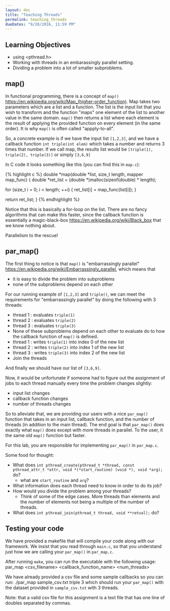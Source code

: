 ```yaml
---
layout: doc
title: "Teaching Threads"
permalink: teaching_threads
dueDates: "9/28/2016, 11:59 PM"
---
```


## Learning Objectives
* using <pthread.h>
* Working with threads in an embarassingly parallel setting.
* Dividing a problem into a lot of smaller subproblems.

## map()

In functional programming, there is a concept of `map()` https://en.wikipedia.org/wiki/Map_(higher-order_function). Map takes two parameters which are a list and a function. The list is the input list that you wish to transform and the function "maps" one element of the list to another value in the same domain. `map()` then returns a list where each element is the result of applying the provided function on every element (in the same order). It is why `map()` is often called "appply-to-all".

So, a concrete example is if we have the input list `[1,2,3]`, and we have a callback function `int triple(int elem)` which takes a number and returns 3 times that number. If we call map, the results list would be `[triple(1), triple(2), triple(3)]` or simply `[3,6,9]`

In C code it looks something like this (you can find this in `map.c`):

{% highlight c %}
double *map(double *list, size_t length, mapper map_func) {
  double *ret_list = (double *)malloc(sizeof(double) * length);

  for (size_t i = 0; i < length; ++i) {
    ret_list[i] = map_func(list[i]);
  }

  return ret_list;
}
{% endhighlight %}

Notice that this is basically a for-loop on the list. There are no fancy algorithms that can make this faster, since the callback function is essentially a magic-black-box https://en.wikipedia.org/wiki/Black_box that we know nothing about.

Parallelism to the rescue!

## par_map()

The first thing to notice is that `map()` is "embarrassingly parallel" https://en.wikipedia.org/wiki/Embarrassingly_parallel, which means that
* it is easy to divide the problem into subproblems
* none of the subproblems depend on each other

For our running example of `[1,2,3]` and `triple()`, we can meet the requirements for "embarrassingly parallel" by doing the following with 3 threads:

* thread 1 : evaluates `triple(1)`
* thread 2 : evaluates `triple(2)`
* thread 3 : evaluates `triple(3)`
* None of these subproblems depend on each other to evaluate do to how the callback function of `map()` is defined.
* thread 1 : writes `triple(1)` into index 0 of the new list
* thread 2 : writes `triple(2)` into index 1 of the new list
* thread 3 : writes `triple(3)` into index 2 of the new list
* Join the threads

And finally we should have our list of `[3,6,9]`.

Now, it would be unfortunate if someone had to figure out the assignment of jobs to each thread manually every time the problem changes slightly:
* input list changes
* callback function changes
* number of threads changes

So to alleviate that, we are providing our users with a nice `par_map()` function that takes in an input list, callback function, and the number of threads (in addition to the main thread). The end goal is that `par_map()` does exactly what `map()` does except with more threads in parallel. To the user, it the same old `map()` function but faster.

For this lab, you are responsible for implementing `par_map()` in `par_map.c`.

Some food for thought:

* What does `int pthread_create(pthread_t *thread, const pthread_attr_t *attr, void *(*start_routine) (void *), void *arg);` do?
	* what are `start_routine` and `arg`?
* What information does each thread need to know in order to do its job?
* How would you divide the problem among your threads?
	* Think of some of the edge cases. More threads than elements and the number of elements not being a multiple of the number of threads.
* What does `int pthread_join(pthread_t thread, void **retval);` do?

## Testing your code

We have provided a makefile that will compile your code along with our framework. We insist that you read through `main.c`, so that you understand just how we are calling your `par_map()` in `par_map.c`.

After running `make`, you can run the executable with the following usage:
par_map <csv_filename> <callback_function_name> <num_threads>

We have already provided a csv file and some sample callbacks so you can run:
./par_map sample_csv.txt triple 3
which should run your `par_map()` with the dataset provided in `sample_csv.txt` with 3 threads.

Note: that a valid csv file for this assignment is a text file that has one line of doubles separated by commas.
